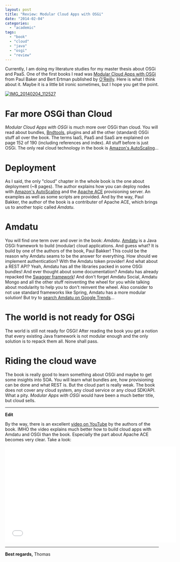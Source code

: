 ```yaml
---
layout: post
title: "Review: Modular Cloud Apps with OSGi"
date: "2014-02-04"
categories: 
  - "academic"
tags: 
  - "book"
  - "cloud"
  - "java"
  - "osgi"
  - "review"
---
```


Currently, I am doing my literature studies for my master thesis about OSGi and PaaS. One of the first books I read was [Modular Cloud Apps with OSGi](http://shop.oreilly.com/product/0636920028086.do) from Paul Baker and Bert Ertman published by [O'Reilly](http://www.oreilly.com). Here is what I think about it. Maybe it is a little bit ironic sometimes, but I hope you get the point.

[![IMG_20140204_112527](images/IMG_20140204_112527-230x300.jpg)](http://tuhrig.de/wp-content/uploads/2014/02/IMG_20140204_112527.jpg)

# Far more OSGi than Cloud

_Modular Cloud Apps with OSGi_ is much more over OSGi than cloud. You will read about bundles, [Bndtools](http://bndtools.org), plugins and all the other (standard) OSGi stuff all over the book. The terms IaaS, PaaS and SaaS are explained on page 152 of 190 (including references and index). All stuff before is just OSGi. The only real cloud technology in the book is [Amazon's AutoScaling](http://aws.amazon.com/en/autoscaling)...

# Deployment

As I said, the only "cloud" chapter in the whole book is the one about deployment (~8 pages). The author explains how you can deploy nodes with [Amazon's AutoScaling](http://aws.amazon.com/en/autoscaling) and the [Apache ACE](https://ace.apache.org) provisioning server. An examples as well as some scripts are provided. And by the way, Paul Bakker, the author of the book is a contributer of Apache ACE, which brings us to another topic called _Amdatu_.

# Amdatu

You will find one term over and over in the book: _Amdatu_. [Amdatu](http://www.amdatu.org) is a Java OSGi framework to build (modular) cloud applications. And guess what? It is build by one of the authors of the book, Paul Bakker! This could be the reason why Amdatu seams to be the answer for everything. How should we implement authentication? With the Amdatu token provider! And what about a REST API? Yeah, Amdatu has all the libraries packed in some OSGi bundles! And ever thought about some documentation? Amdatu has already repacked the [Swagger framework](https://helloreverb.com/developers/swagger)! And don't forget Amdatu Social, Amdatu Mongo and all the other stuff reinventing the wheel for you while talking about modularity to help you to don't reinvent the wheel. Also consider to not use standard frameworks like Spring, Amdatu has a more modular solution! But try to [search Amdatu on Google Trends](http://www.google.com/trends/explore#q=Amdatu)...

# The world is not ready for OSGi

The world is still not ready for OSGi! After reading the book you get a notion that every existing Java framework is not modular enough and the only solution is to repack them all. None shall pass.

# Riding the cloud wave

The book is really good to learn something about OSGi and maybe to get some insights into SOA. You will learn what bundles are, how provisioning can be done and what REST is. But the cloud part is really weak. The book does not cover any cloud system, any cloud service or any cloud SDK/API. What a pity. _Modular Apps with OSGi_ would have been a much better title, but cloud sells.

* * *

**Edit**

By the way, there is an excellent [video on YouTube](http://www.youtube.com/watch?v=oN3jYKOQ1Tk) by the authors of the book. IMHO the video explains much better how to build cloud apps with Amdatu and OSGi than the book. Especially the part about Apache ACE becomes very clear. Take a look:

<iframe width="560" height="315" src="//www.youtube.com/embed/oN3jYKOQ1Tk" frameborder="0" allowfullscreen></iframe>

* * *

**Best regards,** Thomas
